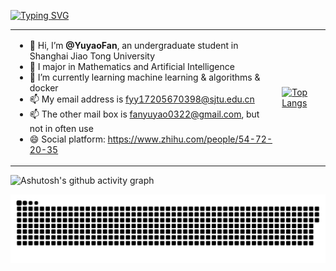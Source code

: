 [![Typing SVG](https://readme-typing-svg.demolab.com?font=Permanent+Marker&size=45&pause=1000&center=true&vCenter=true&width=930&height=60&lines=Always+trying+new+things;Never+stop+learning)](https://git.io/typing-svg)

<html>
<table style="margin-left: auto; margin-right: auto;">
<tr>
<td> <!--左侧内容-->
  
- 👋 Hi, I’m **@YuyaoFan**, an undergraduate student in Shanghai Jiao Tong University
- 👀 I major in Mathematics and Artificial Intelligence
- 🌱 I’m currently learning machine learning & algorithms & docker
- 📫 My email address is fyy17205670398@sjtu.edu.cn
- 📫 The other mail box is fanyuyao0322@gmail.com, but not in often use
- 😄 Social platform: https://www.zhihu.com/people/54-72-20-35
</td>
<td> <!--右侧内容-->
  
[![Top Langs](https://github-readme-stats.vercel.app/api/top-langs/?username=YuyaoFan&layout=donut-vertical&theme=dark )](https://github.com/anuraghazra/github-readme-stats )
</td>
</tr>
</table>
</html>
<!---
YuyaoFan/YuyaoFan is a ✨ special ✨ repository because its `README.md` (this file) appears on your GitHub profile.
You can click the Preview link to take a look at your changes.
--->


![Ashutosh's github activity graph](https://github-readme-activity-graph.vercel.app/graph?username=YuyaoFan&theme=github-compact)

<picture>
  <source media="(prefers-color-scheme: dark)" srcset="https://raw.githubusercontent.com/YuyaoFan/YuyaoFan/output/github-contribution-grid-snake-dark.svg">
  <source media="(prefers-color-scheme: light)" srcset="https://raw.githubusercontent.com/YuyaoFan/YuyaoFan/output/github-contribution-grid-snake.svg">
  <img alt="github contribution grid snake animation" src="https://raw.githubusercontent.com/YuyaoFan/YuyaoFan/output/github-contribution-grid-snake.svg">
</picture>

